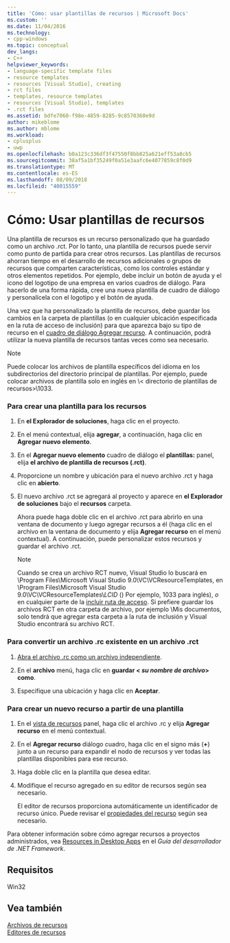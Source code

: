 ```yaml
---
title: 'Cómo: usar plantillas de recursos | Microsoft Docs'
ms.custom: ''
ms.date: 11/04/2016
ms.technology:
- cpp-windows
ms.topic: conceptual
dev_langs:
- C++
helpviewer_keywords:
- language-specific template files
- resource templates
- resources [Visual Studio], creating
- rct files
- templates, resource templates
- resources [Visual Studio], templates
- .rct files
ms.assetid: bdfe7060-f98e-4859-8285-9c8570360e9d
author: mikeblome
ms.author: mblome
ms.workload:
- cplusplus
- uwp
ms.openlocfilehash: b0a123c336df3f47550f8bb825a621eff53a8cb5
ms.sourcegitcommit: 38af5a1bf35249f0a51e3aafc6e4077859c8f0d9
ms.translationtype: MT
ms.contentlocale: es-ES
ms.lasthandoff: 08/09/2018
ms.locfileid: "40015559"
---
```

# <a name="how-to-use-resource-templates"></a>Cómo: Usar plantillas de recursos
Una plantilla de recursos es un recurso personalizado que ha guardado como un archivo .rct. Por lo tanto, una plantilla de recursos puede servir como punto de partida para crear otros recursos. Las plantillas de recursos ahorran tiempo en el desarrollo de recursos adicionales o grupos de recursos que comparten características, como los controles estándar y otros elementos repetidos. Por ejemplo, debe incluir un botón de ayuda y el icono del logotipo de una empresa en varios cuadros de diálogo. Para hacerlo de una forma rápida, cree una nueva plantilla de cuadro de diálogo y personalícela con el logotipo y el botón de ayuda.  
  
 Una vez que ha personalizado la plantilla de recursos, debe guardar los cambios en la carpeta de plantillas (o en cualquier ubicación especificada en la ruta de acceso de inclusión) para que aparezca bajo su tipo de recurso en el [cuadro de diálogo Agregar recurso](../windows/add-resource-dialog-box.md). A continuación, podrá utilizar la nueva plantilla de recursos tantas veces como sea necesario.  
  
> [!NOTE]
>  Puede colocar los archivos de plantilla específicos del idioma en los subdirectorios del directorio principal de plantillas. Por ejemplo, puede colocar archivos de plantilla solo en inglés en \\< directorio de plantillas de recursos\>\1033.  
  
### <a name="to-create-a-template-for-resources"></a>Para crear una plantilla para los recursos  
  
1.  En **el Explorador de soluciones**, haga clic en el proyecto.  
  
2.  En el menú contextual, elija **agregar**, a continuación, haga clic en **Agregar nuevo elemento**.  
  
3.  En el **Agregar nuevo elemento** cuadro de diálogo el **plantillas:** panel, elija **el archivo de plantilla de recursos (.rct)**.  
  
4.  Proporcione un nombre y ubicación para el nuevo archivo .rct y haga clic en **abierto**.  
  
5.  El nuevo archivo .rct se agregará al proyecto y aparece en **el Explorador de soluciones** bajo el **recursos** carpeta.  
  
     Ahora puede haga doble clic en el archivo .rct para abrirlo en una ventana de documento y luego agregar recursos a él (haga clic en el archivo en la ventana de documento y elija **Agregar recurso** en el menú contextual). A continuación, puede personalizar estos recursos y guardar el archivo .rct.  
  
    > [!NOTE]
    >  Cuando se crea un archivo RCT nuevo, Visual Studio lo buscará en \Program Files\Microsoft Visual Studio 9.0\VC\VCResourceTemplates, en \Program Files\Microsoft Visual Studio 9.0\VC\VCResourceTemplates\\*LCID* () Por ejemplo, 1033 para inglés), *o* en cualquier parte de la [incluir ruta de acceso](../windows/how-to-specify-include-directories-for-resources.md). Si prefiere guardar los archivos RCT en otra carpeta de archivo, por ejemplo \Mis documentos, solo tendrá que agregar esta carpeta a la ruta de inclusión y Visual Studio encontrará su archivo RCT.  
  
### <a name="to-convert-an-existing-rc-file-to-an-rct-file"></a>Para convertir un archivo .rc existente en un archivo .rct  
  
1.  [Abra el archivo .rc como un archivo independiente](../windows/how-to-open-a-resource-script-file-outside-of-a-project-standalone.md).  
  
2.  En el **archivo** menú, haga clic en **guardar \< *su nombre de archivo*> como**.  
  
3.  Especifique una ubicación y haga clic en **Aceptar**.  
  
### <a name="to-create-a-new-resource-from-a-template"></a>Para crear un nuevo recurso a partir de una plantilla  
  
1.  En el [vista de recursos](../windows/resource-view-window.md) panel, haga clic el archivo .rc y elija **Agregar recurso** en el menú contextual.  
  
2.  En el **Agregar recurso** diálogo cuadro, haga clic en el signo más (**+**) junto a un recurso para expandir el nodo de recursos y ver todas las plantillas disponibles para ese recurso.  
  
3.  Haga doble clic en la plantilla que desea editar.  
  
4.  Modifique el recurso agregado en su editor de recursos según sea necesario.  
  
     El editor de recursos proporciona automáticamente un identificador de recurso único. Puede revisar el [propiedades del recurso](../windows/changing-the-properties-of-a-resource.md) según sea necesario.  
  
 Para obtener información sobre cómo agregar recursos a proyectos administrados, vea [Resources in Desktop Apps](/dotnet/framework/resources/index) en el *Guía del desarrollador de .NET Framework*.  
  
## <a name="requirements"></a>Requisitos  
 Win32  
  
## <a name="see-also"></a>Vea también  
 [Archivos de recursos](../windows/resource-files-visual-studio.md)   
 [Editores de recursos](../windows/resource-editors.md)